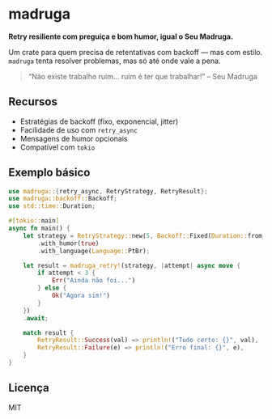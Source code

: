 # madruga

**Retry resiliente com preguiça e bom humor, igual o Seu Madruga.**

Um crate para quem precisa de retentativas com backoff — mas com estilo. `madruga` tenta resolver problemas, mas só até onde vale a pena.

> “Não existe trabalho ruim... ruim é ter que trabalhar!” – Seu Madruga

## Recursos

- Estratégias de backoff (fixo, exponencial, jitter)
- Facilidade de uso com `retry_async`
- Mensagens de humor opcionais
- Compatível com `tokio`

## Exemplo básico

```rust
use madruga::{retry_async, RetryStrategy, RetryResult};
use madruga::backoff::Backoff;
use std::time::Duration;

#[tokio::main]
async fn main() {
    let strategy = RetryStrategy::new(5, Backoff::Fixed(Duration::from_secs(1)))
        .with_humor(true)
        .with_language(Language::PtBr);

    let result = madruga_retry!(strategy, |attempt| async move {
        if attempt < 3 {
            Err("Ainda não foi...")
        } else {
            Ok("Agora sim!")
        }
    })
    .await;

    match result {
        RetryResult::Success(val) => println!("Tudo certo: {}", val),
        RetryResult::Failure(e) => println!("Erro final: {}", e),
    }
}

```

## Licença

MIT

